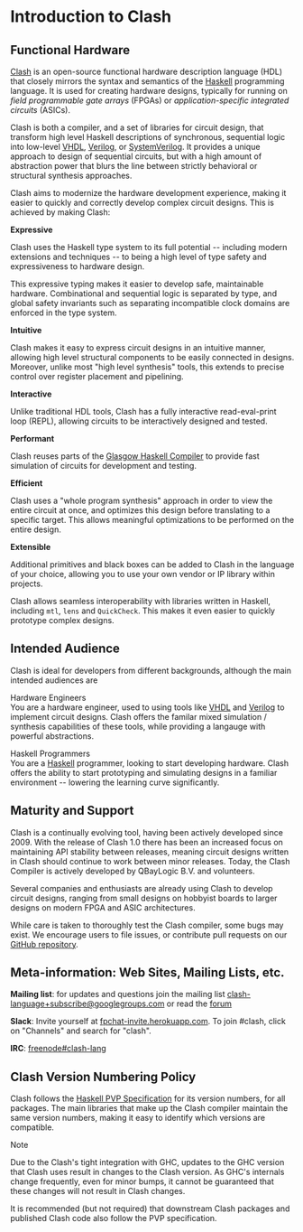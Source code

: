 # Introduction to Clash

## Functional Hardware

[Clash](https://clash-lang.org) is an open-source functional hardware description language (HDL) that closely mirrors the syntax and semantics of the [Haskell](https://www.haskell.org) programming language.
It is used for creating hardware designs, typically for running on *field programmable gate arrays* (FPGAs) or *application-specific integrated circuits* (ASICs).

Clash is both a compiler, and a set of libraries for circuit design, that transform high level Haskell descriptions of synchronous, sequential logic into low-level [VHDL](https://en.wikipedia.org/wiki/VHDL), [Verilog](https://en.wikipedia.org/wiki/Verilog), or [SystemVerilog](https://en.wikipedia.org/wiki/SystemVerilog).
It provides a unique approach to design of sequential circuits, but with a high amount of abstraction power that blurs the line between strictly behavioral or structural synthesis approaches.

Clash aims to modernize the hardware development experience, making it easier to quickly and correctly develop complex circuit designs.
This is achieved by making Clash:

**Expressive**

Clash uses the Haskell type system to its full potential -- including modern extensions and techniques -- to being a high level of type safety and expressiveness to hardware design.

This expressive typing makes it easier to develop safe, maintainable hardware.
Combinational and sequential logic is separated by type, and global safety invariants such as separating incompatible clock domains are enforced in the type system.

**Intuitive**

Clash makes it easy to express circuit designs in an intuitive manner, allowing high level structural components to be easily connected in designs.
Moreover, unlike most "high level synthesis" tools, this extends to precise control over register placement and pipelining.

**Interactive**

Unlike traditional HDL tools, Clash has a fully interactive read-eval-print loop (REPL), allowing circuits to be interactively designed and tested.

**Performant**

Clash reuses parts of the [Glasgow Haskell Compiler](https://ghc.haskell.org) to provide fast simulation of circuits for development and testing.

**Efficient**

Clash uses a "whole program synthesis" approach in order to view the entire circuit at once, and optimizes this design before translating to a specific target.
This allows meaningful optimizations to be performed on the entire design.

**Extensible**

Additional primitives and black boxes can be added to Clash in the language of your choice, allowing you to use your own vendor or IP library within projects.

Clash allows seamless interoperability with libraries written in Haskell, including `mtl`, `lens` and `QuickCheck`.
This makes it even easier to quickly prototype complex designs.

## Intended Audience

Clash is ideal for developers from different backgrounds, although the main intended audiences are

Hardware Engineers  
You are a hardware engineer, used to using tools like [VHDL](https://en.wikipedia.org/wiki/VHDL) and [Verilog](https://en.wikipedia.org/wiki/Verilog) to implement circuit designs.
Clash offers the familar mixed simulation / synthesis capabilities of these tools, while providing a langauge with powerful abstractions.

Haskell Programmers  
You are a [Haskell](https://www.haskell.org) programmer, looking to start developing hardware.
Clash offers the ability to start prototyping and simulating designs in a familiar environment -- lowering the learning curve significantly.

## Maturity and Support

Clash is a continually evolving tool, having been actively developed since 2009.
With the release of Clash 1.0 there has been an increased focus on maintaining API stability between releases, meaning circuit designs written in Clash should continue to work between minor releases.
Today, the Clash Compiler is actively developed by QBayLogic B.V. and volunteers.

Several companies and enthusiasts are already using Clash to develop circuit designs, ranging from small designs on hobbyist boards to larger designs on modern FPGA and ASIC architectures.

While care is taken to thoroughly test the Clash compiler, some bugs may exist.
We encourage users to file issues, or contribute pull requests on our [GitHub repository](https://github.com/clash-lang/clash-compiler).

## Meta-information: Web Sites, Mailing Lists, etc.

**Mailing list**: for updates and questions join the mailing list <clash-language+subscribe@googlegroups.com> or read the [forum](https://groups.google.com/d/forum/clash-language)

**Slack**: Invite yourself at [fpchat-invite.herokuapp.com](https://fpchat-invite.herokuapp.com/).
To join \#clash, click on "Channels" and search for "clash".

**IRC**: [freenode#clash-lang](https://webchat.freenode.net/#clash-lang)

## Clash Version Numbering Policy

Clash follows the [Haskell PVP Specification](https://pvp.haskell.org) for its version numbers, for all packages.
The main libraries that make up the Clash compiler maintain the same version numbers, making it easy to identify which versions are compatible.

<div class="note">

<div class="title">

Note

</div>

Due to the Clash's tight integration with GHC, updates to the GHC version that Clash uses result in changes to the Clash version.
As GHC's internals change frequently, even for minor bumps, it cannot be guaranteed that these changes will not result in Clash changes.

</div>

It is recommended (but not required) that downstream Clash packages and published Clash code also follow the PVP specification.
